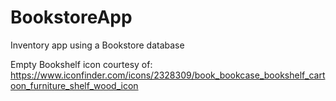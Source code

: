 # BookstoreApp
Inventory app using a Bookstore database

Empty Bookshelf icon courtesy of:
https://www.iconfinder.com/icons/2328309/book_bookcase_bookshelf_cartoon_furniture_shelf_wood_icon
